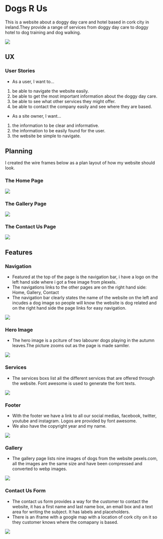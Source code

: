 # Dogs R Us

This is a website about a doggy day care and hotel based in cork city in ireland.They provide a range of services from doggy day care to doggy hotel to dog training and dog walking.

<img src="assets/readmeimages/ami.jpg">

## UX
### User Stories
+ As a user, I want to…
1. be able to navigate the website easily.
2. be able to get the most important information about the doggy day care.
3. be able to see what other services they might offer.
4. be able to contact the company easily and see where they are based.
+ As a site owner, I want…
1.	the information to be clear and informative.
2.	the information to be easily found for the user.
3.	the website be simple to navigate.

## Planning 

I created the wire frames below as a plan layout of how my website should look.

### The Home Page

<img src="assets/readmeimages/home.png">

### The Gallery Page

<img src="assets/readmeimages/gallery.png">

### The Contact Us Page

<img src="assets/readmeimages/contact.png">

## Features

### Navigation 
- Featured at the top of the page is the navigation bar, i have a logo on the left hand side where i got a free image from plexels.
- The navigations links to the other pages are on the right hand side: Home, Gallery, Contact
- The navigation bar clearly states the name of the website on the left and incudes a dog image so people will know the website is dog related and on the right hand side the page links for easy navigation.  

<img src="assets/readmeimages/navbar.jpg">

### Hero Image 
- The hero image is a pciture of two labourer dogs playing in the autumn leaves.The picture zooms out as the page is made samller.

<img src="assets/readmeimages/heroimage.jpg">

### Services 

- The services boxs list all the different services that are offered through the website. Font awesome is used to generate the font texts.

<img src="assets/readmeimages/services.jpg">


### Footer 
- With the footer we have a link to all our social medias, facebook, twitter, youtube and instagram. Logos are provided by font awesome.
- We also have the copyright year and my name.
<img src="assets/readmeimages/footer.jpg">


### Gallery
- The gallery page lists nine images of dogs from the website pexels.com, all the images are the same size and have been compressed and converted to webp images.
<img src="assets/readmeimages/galleryimg.jpg">


### Contact Us Form
- The contact us form provides a way for the customer to contact the website, it has a first name and last name box, an email box and a text area for writing the subject. It has labels and placeholders.
- There is an iframe with a google map with a location of cork city on it so they customer knows where the comapany is based.
<img src="assets/readmeimages/contactus.jpg">